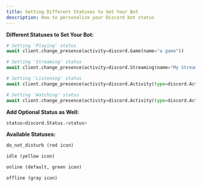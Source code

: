 ```yaml
---
title: Setting Different Statuses to Set Your Bot
description: How to personalize your Discord bot status
---
```

**Different Statuses to Set Your Bot:**
```python
# Setting 'Playing' status
await client.change_presence(activity=discord.Game(name="a game"))
```
```python
# Setting 'Streaming' status
await client.change_presence(activity=discord.Streaming(name="My Stream", url=my_twitch_url))
```
```python
# Setting 'Listening' status
await client.change_presence(activity=discord.Activity(type=discord.ActivityType.listening, name="a song"))
```
```python
# Setting 'Watching' status
await client.change_presence(activity=discord.Activity(type=discord.ActivityType.watching, name="a movie"))
```

**Add Optional Status as Well:**
```python
status=discord.Status.<status>
```
**Available Statuses:**
```python
do_not_disturb (red icon)
```
```python
idle (yellow icon)
```
```python
online (default, green icon)
```
```python
offline (gray icon)
```